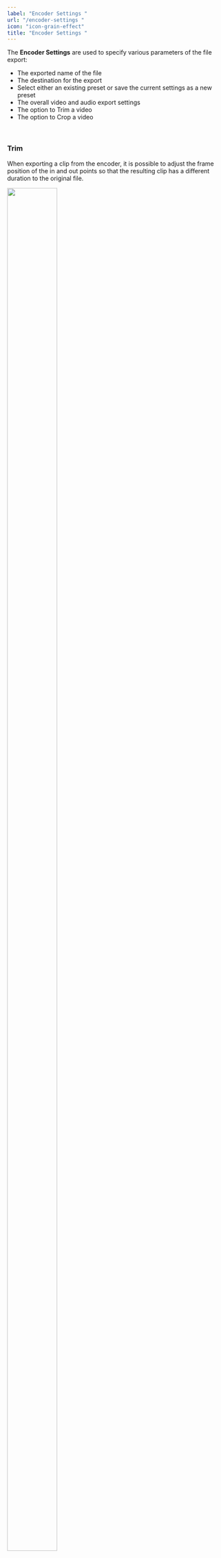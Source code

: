 ```yaml
---
label: "Encoder Settings "
url: "/encoder-settings " 
icon: "icon-grain-effect"
title: "Encoder Settings "
---
```


The **Encoder Settings** are used to specify various parameters of the file export:

* The exported name of the file 
* The destination for the export 
* Select either an existing preset or save the current settings as a new preset 
* The overall video and audio export settings 
* The option to Trim a video 
* The option to Crop a video 

<br />

### Trim

When exporting a clip from the encoder, it is possible to adjust the frame position of the in and out points so that the resulting clip has a different duration to the original file.

<img style="max-width:129px" src="./assets/images/docs-images/trim.png" width="90%"/> 

To adjust the trim points there are 2 aproaches.

* In the **Playlist**, with the file selected, press the Trim Icon on the right of the playhead. When the playhead bar turns blue, the start and finish points can be dragged to the desired location. this should then be sent to the Encoder to process.
* In the Encoder, press <i className="icon icon-menu-dots"></i> of the element to trim, open the **Settings** and press the Trim Video button at the bottom. Values can be manually entered into both the Trim In Point and Trim Out Point boxes either by typing the value or using the arrow keys in the current fields.

The total duration of the exported clip may not exceed the duration of the source media and the Out Point will always have a higher frame number than the In Point.

<br />

### Crop

It can be desireable to crop a clip so that only the specified region of interest is encoded to the final file. To open the crop controls, press <i className="icon icon-menu-dots"></i> of the element to crop, open the **Settings** and press the **Crop Video** button at the bottom.

<img style="max-width:132px" src="./assets/images/docs-images/crop.png" width="90%" />

* **X** and **Y** specifies the starting pixel for the top left corner of the cropping area to be drawn from.
* **Width** and **Height** sets the size of the area to be cropped based on the source resolution of the media, starting from the specified **X** and **Y** values. This is automatically calucalted for you as you increase the **X** and **Y** positions.

*Note: You will not be able to exceed the source resolution width and height.*

The <i className="icon icon-ic_lock_open"></i> / <i className="icon icon-ic_lock"></i> icons unlinks / links the **Width** and **Height** values has 2 modes which can be switched by clicking the icon.

* <i className="icon icon-ic_lock"></i> - **Width** and **Height** of the **Crop Area** will always maintain relative size according to the aspect ratio of the **Width** and **Height** set as the lock is pressed - if one value is adjusted, the other will change accordingly.
* <i className="icon icon-ic_lock_open"></i> - **Width** and **Height** can be individually set regardless of the resulting aspect ratio of the cropped area.

The results of these settings will be applied to the rendered file once you press **Back** all the way to the **Encoder** area ready to export from the the **Encoder list**.
